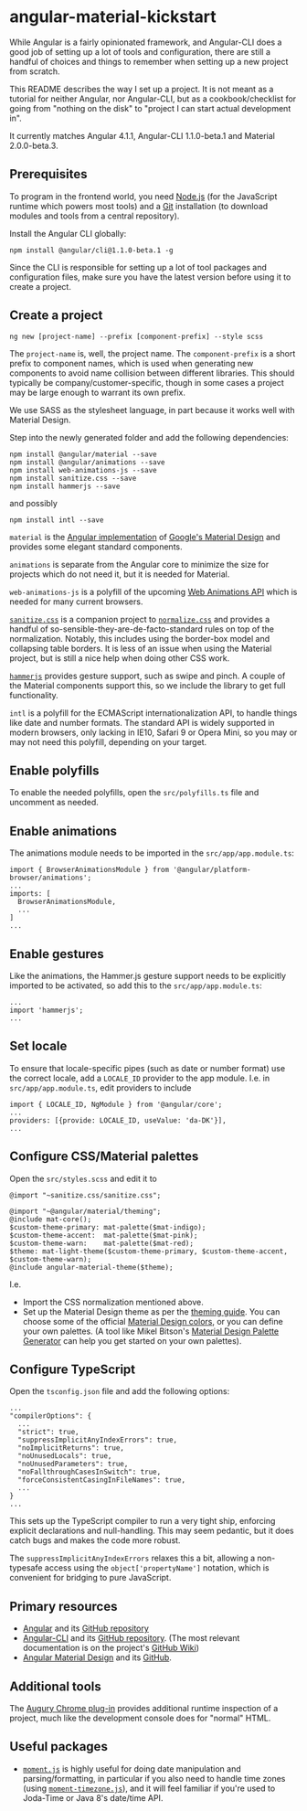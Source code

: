 angular-material-kickstart
==========================
While Angular is a fairly opinionated framework, and Angular-CLI does a good job of setting up a lot of tools and
configuration, there are still a handful of choices and things to remember when setting up a new project from scratch.

This README describes the way I set up a project. It is not meant as a tutorial for neither Angular, nor Angular-CLI,
but as a cookbook/checklist for going from "nothing on the disk" to "project I can start actual development in".

It currently matches Angular 4.1.1, Angular-CLI 1.1.0-beta.1 and Material 2.0.0-beta.3.

Prerequisites
-------------
To program in the frontend world, you need [Node.js](https://nodejs.org/) (for the JavaScript runtime
which powers most tools) and a [Git](https://git-scm.com/) installation (to download modules and tools
from a central repository).

Install the Angular CLI globally:

    npm install @angular/cli@1.1.0-beta.1 -g
    
Since the CLI is responsible for setting up a lot of tool packages and configuration files,
make sure you have the latest version before using it to create a project.
    
Create a project
----------------

    ng new [project-name] --prefix [component-prefix] --style scss
    
The `project-name` is, well, the project name. The `component-prefix` is a short prefix to component names,
which is used when generating new components to avoid name collision between different libraries. This should typically
be company/customer-specific, though in some cases a project may be large enough to warrant its own prefix.

We use SASS as the stylesheet language, in part because it works well with Material Design.

Step into the newly generated folder and add the following dependencies:

    npm install @angular/material --save
    npm install @angular/animations --save
    npm install web-animations-js --save
    npm install sanitize.css --save
    npm install hammerjs --save
    
and possibly

    npm install intl --save
    
`material` is the [Angular implementation](https://material.angular.io/) of
[Google's Material Design](https://material.io/guidelines/) and provides some elegant standard components.

`animations` is separate from the Angular core to minimize the size for projects which do not need it,
but it is needed for Material.
 
`web-animations-js` is a polyfill of the upcoming [Web Animations API](http://w3c.github.io/web-animations/)
which is needed for many current browsers.

[`sanitize.css`](https://github.com/jonathantneal/sanitize.css) is a companion project to
[`normalize.css`](http://necolas.github.io/normalize.css/) and provides a handful of
so-sensible-they-are-de-facto-standard rules on top of the normalization.
Notably, this includes using the border-box model and collapsing table borders.
It is less of an issue when using the Material project, but is still a nice help when doing other CSS work.

[`hammerjs`](http://hammerjs.github.io/) provides gesture support, such as swipe and pinch. A couple of the Material
components support this, so we include the library to get full functionality.

`intl` is a polyfill for the ECMAScript internationalization API, to handle things like date and number formats.
The standard API is widely supported in modern browsers, only lacking in IE10, Safari 9 or Opera Mini,
so you may or may not need this polyfill, depending on your target.

Enable polyfills
----------------
To enable the needed polyfills, open the `src/polyfills.ts` file and uncomment as needed.

Enable animations
-----------------
The animations module needs to be imported in the `src/app/app.module.ts`:

    import { BrowserAnimationsModule } from '@angular/platform-browser/animations';
    ...
    imports: [
      BrowserAnimationsModule,
      ...
    ]
    ...
    
Enable gestures
---------------
Like the animations, the Hammer.js gesture support needs to be explicitly imported to be activated, so add this to
the `src/app/app.module.ts`:

    ...
    import 'hammerjs';
    ...

Set locale
----------
To ensure that locale-specific pipes (such as date or number format) use the correct locale, add a `LOCALE_ID`
provider to the app module. I.e. in `src/app/app.module.ts`, edit providers to include

    import { LOCALE_ID, NgModule } from '@angular/core';
    ...
    providers: [{provide: LOCALE_ID, useValue: 'da-DK'}],
    ...

Configure CSS/Material palettes
-------------------------------
Open the `src/styles.scss` and edit it to

    @import "~sanitize.css/sanitize.css";

    @import "~@angular/material/theming";
    @include mat-core();
    $custom-theme-primary: mat-palette($mat-indigo);
    $custom-theme-accent:  mat-palette($mat-pink);
    $custom-theme-warn:    mat-palette($mat-red);
    $theme: mat-light-theme($custom-theme-primary, $custom-theme-accent, $custom-theme-warn);
    @include angular-material-theme($theme);

I.e.

 * Import the CSS normalization mentioned above.
 * Set up the Material Design theme as per the [theming guide](https://material.angular.io/guide/theming).
   You can choose some of the official [Material Design colors](https://material.io/guidelines/style/color.html#color-color-palette),
   or you can define your own palettes. (A tool like Mikel Bitson's
   [Material Design Palette Generator](http://mcg.mbitson.com/) can help you get started on your own palettes).
   
Configure TypeScript
--------------------
Open the `tsconfig.json` file and add the following options:

    ...
    "compilerOptions": {
      ...
      "strict": true,
      "suppressImplicitAnyIndexErrors": true,
      "noImplicitReturns": true,
      "noUnusedLocals": true,
      "noUnusedParameters": true,
      "noFallthroughCasesInSwitch": true,
      "forceConsistentCasingInFileNames": true,
      ...
    }
    ...

This sets up the TypeScript compiler to run a very tight ship, enforcing explicit declarations and null-handling.
This may seem pedantic, but it does catch bugs and makes the code more robust.

The `suppressImplicitAnyIndexErrors` relaxes this a bit, allowing a non-typesafe access using the
`object['propertyName']` notation, which is convenient for bridging to pure JavaScript.

Primary resources
-----------------
 * [Angular](https://angular.io/docs/ts/latest/) and its [GitHub repository](https://github.com/angular/angular)
 * [Angular-CLI](https://cli.angular.io/) and its [GitHub repository](https://github.com/angular/angular-cli).
   (The most relevant documentation is on the project's [GitHub Wiki](https://github.com/angular/angular-cli/wiki))
 * [Angular Material Design](https://material.angular.io/components) and its [GitHub](https://github.com/angular/material2).
 

Additional tools
----------------
The [Augury Chrome plug-in](https://augury.angular.io/) provides additional runtime inspection of a project,
much like the development console does for "normal" HTML.

Useful packages
---------------
 * [`moment.js`](http://momentjs.com/) is highly useful for doing date manipulation and parsing/formatting,
 in particular if you also need to handle time zones (using [`moment-timezone.js`](http://momentjs.com/timezone/)),
 and it will feel familiar if you're used to Joda-Time or Java 8's date/time API.

